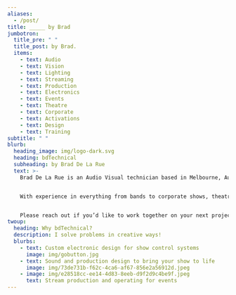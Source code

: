 ```yaml
---
aliases:
  - /post/
title: _____ by Brad
jumbotron:
  title_pre: " "
  title_post: by Brad.
  items:
    - text: Audio
    - text: Vision
    - text: Lighting
    - text: Streaming
    - text: Production
    - text: Electronics
    - text: Events
    - text: Theatre
    - text: Corporate
    - text: Activations
    - text: Design
    - text: Training
subtitle: " "
blurb:
  heading_image: img/logo-dark.svg
  heading: bdTechnical
  subheading: by Brad De La Rue
  text: >-
    Brad De La Rue is an Audio Visual technician based in Melbourne, Australia.


    With experience in everything from bands to corporate shows, theatre to electronics and many crazy stops along the way, I bring a unique perspective to your events.


    Please reach out if you’d like to work together on your next project.
twoup:
  heading: Why bdTechnical?
  description: I solve problems in creative ways!
  blurbs:
    - text: Custom electronic design for show control systems
      image: img/gobutton.jpg
    - text: Sound and production design to bring your show to life
      image: img/73de731b-f62c-4ca6-af67-856e2a56912d.jpeg
    - image: img/e28518cc-ee14-4d83-8eeb-d9f2d9c4be9f.jpeg
      text: Stream production and operating for events
---
```

